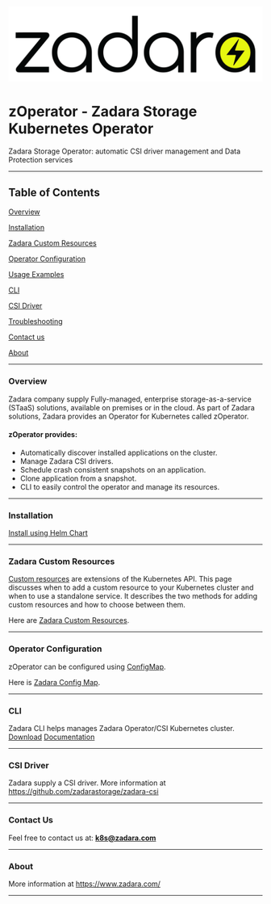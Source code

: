 ![Image](zadara.png)

# zOperator - Zadara Storage Kubernetes Operator

Zadara Storage Operator: automatic CSI driver management and Data Protection services

---
## Table of Contents

[Overview](#overview)

[Installation](#installation)

[Zadara Custom Resources](#zadara-custom-resources)

[Operator Configuration](#operator-configuration)

[Usage Examples](examples/README.md)

[CLI](#cli)

[CSI Driver](#csi-driver)

[Troubleshooting](docs/troubleshooting.md)

[Contact us](#contact-us)

[About](#about)

---
### Overview

Zadara company supply Fully-managed, enterprise storage-as-a-service (STaaS) solutions, available on premises or in the cloud.
As part of Zadara solutions, Zadara provides an Operator for Kubernetes called zOperator.

#### zOperator provides:

* Automatically discover installed applications on the cluster.
* Manage Zadara CSI drivers.
* Schedule crash consistent snapshots on an application.
* Clone application from a snapshot.
* CLI to easily control the operator and manage its resources.

---
### Installation

[Install using Helm Chart](docs/install_helm.md)

---
### Zadara Custom Resources

[Custom resources](https://kubernetes.io/docs/concepts/extend-kubernetes/api-extension/custom-resources/#custom-resources) are extensions of the Kubernetes API. This page discusses when to add a custom resource to your Kubernetes cluster and when to use a standalone service. It describes the two methods for adding custom resources and how to choose between them.

Here are [Zadara Custom Resources](docs/custom_resources.md).

---
### Operator Configuration

zOperator can be configured using [ConfigMap](https://kubernetes.io/docs/concepts/configuration/configmap).

Here is [Zadara Config Map](docs/config_map.md).

---
### CLI

Zadara CLI helps manages Zadara Operator/CSI Kubernetes cluster.
[Download](cli/zadara)
[Documentation](cli/README.md)

---
### CSI Driver

Zadara supply a CSI driver.
More information at https://github.com/zadarastorage/zadara-csi

---
### Contact Us

Feel free to contact us at:
**k8s@zadara.com**

---
### About

More information at https://www.zadara.com/

---

